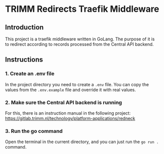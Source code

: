 # TRIMM Redirects Traefik Middleware

## Introduction
This project is a traefik middleware written in GoLang.
The purpose of it is to redirect according to records processed from the Central API backend.

## Instructions

### 1. Create an .env file
In the project directory you need to create a `.env` file. You can copy the values from
the `.env.example` file and override it with real values.

### 2. Make sure the Central API backend is running
For this, there is an instruction manual in the following project:
https://gitlab.trimm.nl/technology/platform-applications/redneck

### 3. Run the go command
Open the terminal in the current directory, and you can just run the `go run .` command.